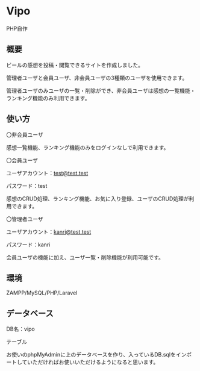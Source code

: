 # Vipo

PHP自作

## 概要
ビールの感想を投稿・閲覧できるサイトを作成しました。

管理者ユーザと会員ユーザ、非会員ユーザの3種類のユーザを使用できます。

管理者ユーザのみユーザの一覧・削除ができ、非会員ユーザは感想の一覧機能・ランキング機能のみ利用できます。

## 使い方
〇非会員ユーザ

感想一覧機能、ランキング機能のみをログインなしで利用できます。

〇会員ユーザ

ユーザアカウント：test@test.test

パスワード：test

感想のCRUD処理、ランキング機能、お気に入り登録、ユーザのCRUD処理が利用できます。

〇管理者ユーザ

ユーザアカウント：kanri@test.test

パスワード：kanri

会員ユーザの機能に加え、ユーザ一覧・削除機能が利用可能です。

## 環境
ZAMPP/MySQL/PHP/Laravel

## データベース
DB名：vipo

テーブル

お使いのphpMyAdminに上のデータベースを作り、入っているDB.sqlをインポートしていただければお使いいただけるようになると思います。
